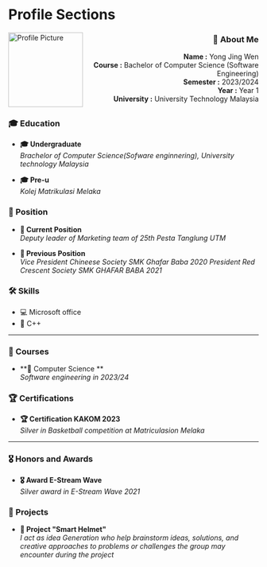 # Profile Sections


<img src="https://github.com/JWEN0518/TIS-REPORT/assets/152403691/02e221c9-8800-4ef3-8c38-b69a5da46aca" alt="Profile Picture" width="150" align="left">


<div style="text-align: right;">

### 📄 About Me

**Name       :** Yong Jing Wen  
**Course     :** Bachelor of Computer Science (Software Engineering)  
**Semester   :** 2023/2024  
**Year       :** Year 1  
**University :** University Technology Malaysia

</div>

##


### 🎓 Education

- **🎓 Undergraduate**  
  *Brachelor of Computer Science(Sofware enginnering), University technology Malaysia*

- **🎓 Pre-u**  
  *Kolej Matrikulasi Melaka*  

### 🏢 Position

- **🏢 Current Position**  
  *Deputy leader of Marketing team of 25th Pesta Tanglung UTM*  
   

- **🏢 Previous Position**  
  *Vice President Chineese Society SMK Ghafar Baba 2020*
  *President Red Crescent Society SMK GHAFAR BABA 2021*  


### 🛠️ Skills

- 💻 Microsoft office
- 🚀 C++

---


### 📘 Courses

- **📘 Computer Science  **  
  *Software engineering in 2023/24*


### 🏆 Certifications

- **🏆 Certification KAKOM 2023**  
  *Silver in Basketball competition at Matriculasion Melaka*


---


### 🎖️ Honors and Awards

- **🎖️ Award E-Stream Wave**  
  *Silver award in E-Stream Wave 2021*


### 🚀 Projects

- **🚀 Project "Smart Helmet"**  
  *I act as idea Generation who help brainstorm ideas, solutions, and creative approaches to problems or challenges the group may encounter during the project*

